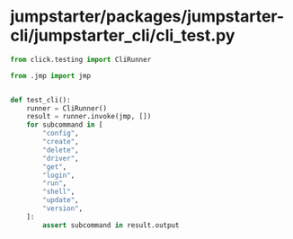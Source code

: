 # jumpstarter/packages/jumpstarter-cli/jumpstarter_cli/cli_test.py

```python
from click.testing import CliRunner

from .jmp import jmp


def test_cli():
    runner = CliRunner()
    result = runner.invoke(jmp, [])
    for subcommand in [
        "config",
        "create",
        "delete",
        "driver",
        "get",
        "login",
        "run",
        "shell",
        "update",
        "version",
    ]:
        assert subcommand in result.output

```